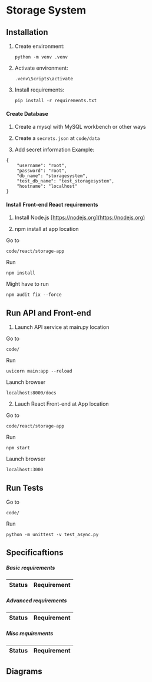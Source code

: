 # Storage System

## Installation

1. Create environment:
    ```
    python -m venv .venv
    ```

2. Activate environment:
    ```
    .venv\Scripts\activate
    ```

3. Install requirements:
    ```
    pip install -r requirements.txt
    ```

#### Create Database

1. Create a mysql with MySQL workbench or other ways

2. Create a `secrets.json` at `code/data`

3. Add secret information
Example:
```
{   
    "username": "root",
    "password": "root",
    "db_name": "storagesystem",
    "test_db_name": "test_storagesystem",
    "hostname": "localhost"
}
```
#### Install Front-end React requirements
1. Install Node.js
    [https://nodejs.org](https://nodejs.org)

2. npm install at app location

Go to
```
code/react/storage-app
```
Run
```
npm install
```
Might have to run
```
npm audit fix --force
```


## Run API and Front-end

1. Launch API service at main.py location

Go to
```
code/
```
Run
```
uvicorn main:app --reload
```
Launch browser
```
localhost:8000/docs
```

2. Lauch React Front-end at App location

Go to
```
code/react/storage-app 
```
Run
```
npm start
```
Launch browser
```
localhost:3000
```

## Run Tests

Go to
```
code/
```
Run
```
python -m unittest -v test_async.py
```

## Specificaftions

##### Basic requirements
Status | Requirement
:---:| ---

##### Advanced requirements
Status | Requirement
:---:| ---

##### Misc requirements
Status | Requirement
:---:| ---

## Diagrams